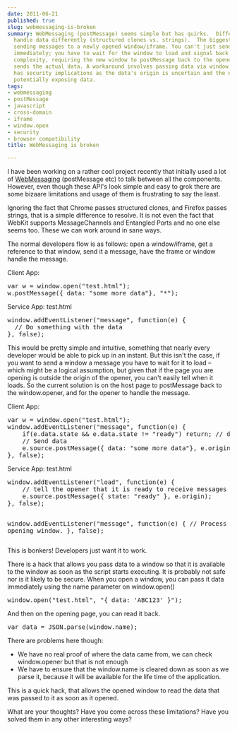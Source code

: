 ```yaml
---
date: 2011-06-21
published: true
slug: webmessaging-is-broken
summary: WebMessaging (postMessage) seems simple but has quirks.  Different browsers
  handle data differently (structured clones vs. strings).  The biggest problem is
  sending messages to a newly opened window/iframe. You can't just send a message
  immediately; you have to wait for the window to load and signal back. This adds
  complexity, requiring the new window to postMessage back to the opener, which then
  sends the actual data. A workaround involves passing data via window.name, but this
  has security implications as the data's origin is uncertain and the name persists,
  potentially exposing data.
tags:
- webmessaging
- postMessage
- javascript
- cross-domain
- iframe
- window.open
- security
- browser compatibility
title: WebMessaging is broken

---
```

<p>I have been working on a rather cool project recently that initially used a
lot of <a href="http://www.w3.org/TR/webmessaging/">WebMessaging</a> (postMessage etc)
to talk between all the components.  However, even though these API's look
simple and easy to grok there are some bizaare limitations and usage of them
is frustrating to say the least.</p>

<p>Ignoring the fact that Chrome passes structured clones, and Firefox passes
strings, that is a simple difference to resolve.  It is not even the fact
that WebKit supports MessageChannels and Entangled Ports and no one else
seems too.  These we can work around in sane ways.</p>

<p>The normal developers flow is as follows: open a window/iframe, get a
reference to that window, send it a message, have the frame or window handle
the message.</p>

<p>Client App:</p>

<div class="CodeRay">
  <div class="code"><pre>var w = window.open(&quot;test.html&quot;);
w.postMessage({ data: &quot;some more data&quot;}, &quot;*&quot;);</pre></div>
</div>


<p>Service App: test.html</p>

<div class="CodeRay">
  <div class="code"><pre>window.addEventListener(&quot;message&quot;, function(e) {
  // Do something with the data
}, false);</pre></div>
</div>


<p>This would be pretty simple and intuitive, something that nearly every
developer would be able to pick up in an instant.  But this isn't the case,
if you want to send a window a message you have to wait for it to load &ndash;
which might be a logical assumption, but given that if the page you are
opening is outside the origin of the opener, you can't easily tell when it
loads.  So the current solution is on the host page to postMessage back to
the window.opener, and for the opener to handle the message.</p>

<p>Client App:</p>

<div class="CodeRay">
  <div class="code"><pre>var w = window.open(&quot;test.html&quot;);
window.addEventListener(&quot;message&quot;, function(e) {
    if(e.data.state &amp;&amp; e.data.state != &quot;ready&quot;) return; // do nothing.
    // Send data
    e.source.postMessage({ data: &quot;some more data&quot;}, e.origin);
}, false);</pre></div>
</div>


<p>Service App: test.html</p>

<div class="CodeRay">
  <div class="code"><pre>window.addEventListener(&quot;load&quot;, function(e) {
    // tell the opener that it is ready to receive messages
    e.source.postMessage({ state: &quot;ready&quot; }, e.origin);
}, false);

window.addEventListener(&quot;message&quot;, function(e) {
    // Process data from opening window.
}, false);</pre></div>
</div>


<p>This is bonkers! Developers just want it to work.</p>

<p>There is a hack that allows you pass data to a window so that it is
available to the window as soon as the script starts executing.  It is
probably not safe nor is it likely to be secure.  When you open a window,
you can pass it data immediately using the name parameter on window.open()</p>

<div class="CodeRay">
  <div class="code"><pre>window.open(&quot;test.html&quot;, &quot;{ data: 'ABC123' }&quot;);</pre></div>
</div>


<p>And then on the opening page, you can read it back.</p>

<div class="CodeRay">
  <div class="code"><pre>var data = JSON.parse(window.name);</pre></div>
</div>


<p>There are problems here though:</p>

<ul>
<li> We have no real proof of where the data came from, we can check
window.opener but that is not enough</li>
<li> We have to ensure that the window.name is cleared down as soon as we
parse it, because it will be available for the life time of the application.</li>
</ul>


<p>This is a quick hack, that allows the opened window to read the data that
was passed to it as soon as it opened.</p>

<p>What are your thoughts?  Have you come across these limitations?  Have you
solved them in any other interesting ways?</p>

